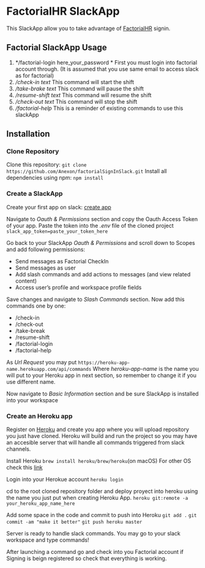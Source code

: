 # FactorialHR SlackApp

This SlackApp allow you to take advantage of [FactorialHR](https://factorialhr.es/) signin.

## Factorial SlackApp Usage
1. */factorial-login here_your_password *
First you must login into factorial account through. (It is assumed that you use same email to access slack as for factorial)
2. */check-in text*
This command will start the shift
3. */take-brake text*
This command will pause the shift
4. */resume-shift text*
This command will resume the shift
5. */check-out text*
This command will stop the shift
5. */factorial-help*
This is a reminder of existing commands to use this slackApp

## Installation
### Clone Repository
Clone this repository:
`git clone https://github.com/Anexon/factorialSignInSlack.git`
Install all dependencies using npm:
`npm install`

### Create a SlackApp
Create your first app on slack: [create app](https://api.slack.com/apps?new_app=1)

Navigate to *Oauth & Permissions* section and copy the Oauth Access Token of your app. Paste the token into the *.env* file of the cloned project
`slack_app_token=paste_your_token_here`

Go back to your SlackApp *Oauth & Permissions* and scroll down to Scopes and add following permissions:
* Send messages as Factorial CheckIn
* Send messages as user
* Add slash commands and add actions to messages (and view related content)
* Access user’s profile and workspace profile fields

Save changes and navigate to *Slash Commands* section. Now add this commands one by one:
* /check-in
* /check-out
* /take-break
* /resume-shift
* /factorial-login
* /factorial-help

As *Url Request* you may put
`https://heroku-app-name.herokuapp.com/api/commands`
Where *heroku-app-name* is the name you will put to your Heroku app in next section, so remember to change it if you use different name.

Now navigate to *Basic Information* section and be sure SlackApp is installed into your workspace

### Create an Heroku app
Register on [Heroku](https://signup.heroku.com/) and create you app where you will upload repository you just have cloned. Heroku will build and run the project so you may have an accesible server that will handle all commands triggered from slack channels.

Install Heroku
`brew install heroku/brew/heroku`(on macOS)
For other OS check this [link](https://devcenter.heroku.com/articles/getting-started-with-nodejs#set-up)

Login into your Herokue account
`heroku login`

cd to the root cloned repository folder and deploy proyect into heroku using the name you just put when creating Heroku App.
`heroku git:remote -a your_heroku_app_name_here`

Add some space in the code and commit to push into Heroku
`git add .`
`git commit -am "make it better"`
`git push heroku master`

Server is ready to handle slack commands. You may go to your slack workspace and type commands!

After launching a command go and check into you Factorial account if Signing is beign registered so check that everything is working.

